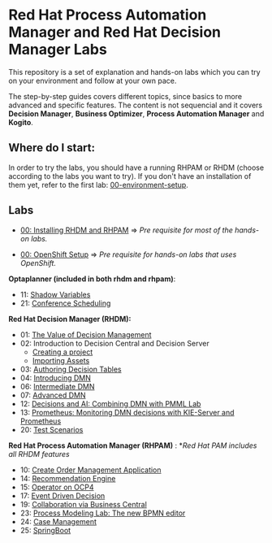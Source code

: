 # Red Hat Process Automation Manager and Red Hat Decision Manager Labs

This repository is a set of explanation and hands-on labs which you can try on your environment and follow at your own pace. 

The step-by-step guides covers different topics, since basics to more advanced and specific features. The content is not sequencial and it covers **Decision Manager**, **Business Optimizer**, **Process Automation Manager** and **Kogito**.



## Where do I start:

In order to try the labs, you  should have a running RHPAM or RHDM (choose according to the labs you want to try). If you don't have an installation of them yet, refer to the first lab: [00-environment-setup](00-environment-setup.md).



## Labs

* [00: Installing RHDM and RHPAM](00-environment-setup.md) => *Pre requisite for most of the hands-on labs.*

* [00: OpenShift Setup](00-openshift-setup.md) => *Pre requisite for hands-on labs that uses OpenShift.*

  

**Optaplanner (included in both rhdm and rhpam)**:

* 11: [Shadow Variables](11_OptaPlanner_ShadowVariables/11_optaplanner_shadow_variables.md)
* 21: [Conference Scheduling](21_OptaPlanner_Conference_Scheduling/21_optaplanner_conference_scheduling.md)



**Red Hat Decision Manager (RHDM):**

* 01: [The Value of Decision Management](/01-assets-navigation-lab/01-assets-navigation-lab.md)
* 02: Introduction to Decision Central and Decision Server
  * [Creating a project](02-intro-decision-central-and-decision-server/02-1-create_project_Lab.md)
  * [Importing Assets](02-intro-decision-central-and-decision-server/02-2-import_assets_Lab.md)
* 03: [Authoring Decision Tables](03-authoring-decision-tables/03-decision_tables_lab.md)
* 04: [Introducing DMN](04_Introducing_DMN/04_deploy_DMN_Lab.md)
* 06: [Intermediate DMN](06_Intermediate_DMN/06_deploy_DMN_Lab.md)
* 07: [Advanced DMN](07_Advanced_DMN/07_deploy_DMN_Lab.md)
* 12: [Decisions and AI: Combining DMN with PMML Lab](12_DMN_PMML/12_DMN_PMML_Lab.md)
* 13: [Prometheus: Monitoring DMN decisions with KIE-Server and Prometheus](13_DMN_Prometheus/13_DMN_Prometheus.md)
* 20: [Test Scenarios](20_Test_Scenario/20_Test_Scenario_Lab.md)



**Red Hat Process Automation Manager (RHPAM)** :
**Red Hat PAM includes all RHDM features*

* 10: [Create Order Management Application](10-order-management-sample/10-create-order-management-app.md)
* 14: [Recommendation Engine](14-recommendation-engine/14-recommendation-engine-lab.md)
* 15: [Operator on OCP4](15_Operators_OCP4/15_Operators_OCP4.md)
* 17: [Event Driven Decision](17_Event_Driven_Decisioning/17_Event_Driven_Decisioning_Lab.md)
* 19: [Collaboration via Business Central](19_Collaboration_via_BC/19_Security_For_Collab_on_BC.md)
* 23: [Process Modeling Lab: The new BPMN editor](23_Stunner/23_Process_Modeling_with_Stunner_Lab.md)
* 24: [Case Management](24_Case_Management/24_CaseManagement.md)
* 25: [SpringBoot](25_SpringBoot/25_SpringBoot.md)  




